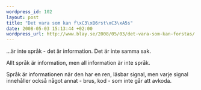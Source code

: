 ```yaml
--- 
wordpress_id: 102
layout: post
title: "Det vara som kan f\xC3\xB6rst\xC3\xA5s"
date: 2008-05-03 15:13:44 +02:00
wordpress_url: http://www.blay.se/2008/05/03/det-vara-som-kan-forstas/
---
```

...är inte språk - det är information. Det är inte samma sak.

Allt språk är information, men all information är inte språk.

Språk är informationen när den har en ren, läsbar signal, men varje signal innehåller också något annat - brus, kod - som inte går att avkoda.
<a href="about:blank"></a>
